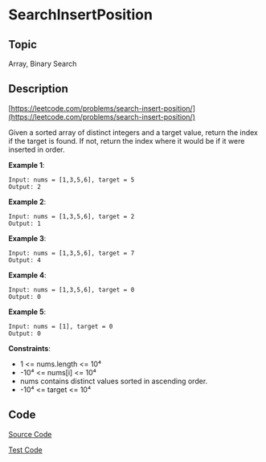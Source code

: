 # SearchInsertPosition #

## Topic

Array, Binary Search

## Description

[https://leetcode.com/problems/search-insert-position/](https://leetcode.com/problems/search-insert-position/)

Given a sorted array of distinct integers and a target value, return the index if the target is found. If not, return the index where it would be if it were inserted in order.

**Example 1**:

```
Input: nums = [1,3,5,6], target = 5
Output: 2
```

**Example 2**:

```
Input: nums = [1,3,5,6], target = 2
Output: 1
```

**Example 3**:

```
Input: nums = [1,3,5,6], target = 7
Output: 4
```

**Example 4**:

```
Input: nums = [1,3,5,6], target = 0
Output: 0
```

**Example 5**:

```
Input: nums = [1], target = 0
Output: 0
```

**Constraints**:

- 1 <= nums.length <= 10⁴
- -10⁴ <= nums[i] <= 10⁴
- nums contains distinct values sorted in ascending order.
- -10⁴ <= target <= 10⁴

## Code

[Source Code](SearchInsertPosition.java)

[Test Code](SearchInsertPositionTest.java)

